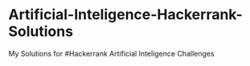 # Artificial-Inteligence-Hackerrank-Solutions
My Solutions for #Hackerrank Artificial Inteligence Challenges
